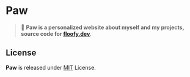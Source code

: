 # Paw
> 🐾 **Paw is a personalized website about myself and my projects, source code for [floofy.dev](https://floofy.dev)**.

## License 
**Paw** is released under [MIT](/LICENSE) License.
